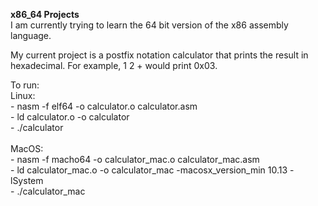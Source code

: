 <b>x86_64 Projects</b><br />
I am currently trying to learn the 64 bit version of the x86 assembly language.

My current project is a postfix notation calculator that prints the result in hexadecimal. For example, 1 2 + would print 0x03.

To run:<br />
Linux:<br />
	- nasm -f elf64 -o calculator.o calculator.asm<br />
	- ld calculator.o -o calculator<br />
	- ./calculator<br />
	<br />
MacOS:<br />
	- nasm -f macho64 -o calculator_mac.o calculator_mac.asm<br />
	- ld calculator_mac.o -o calculator_mac -macosx_version_min 10.13 -lSystem<br />
	- ./calculator_mac<br />
